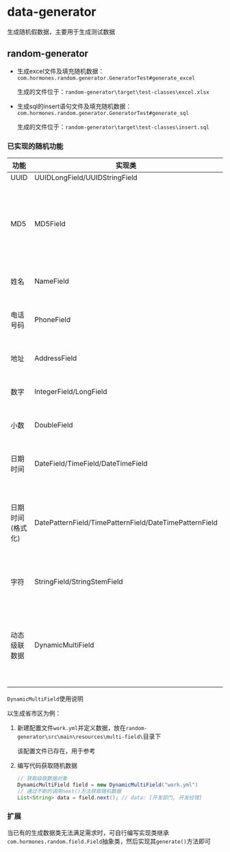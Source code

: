 # data-generator
生成随机假数据，主要用于生成测试数据

## random-generator
- 生成excel文件及填充随机数据：`com.hormones.random.generator.GeneratorTest#generate_excel`
   
  生成的文件位于：`random-generator\target\test-classes\excel.xlsx`

- 生成sql的insert语句文件及填充随机数据：`com.hormones.random.generator.GeneratorTest#generate_sql`

  生成的文件位于：`random-generator\target\test-classes\insert.sql`

### 已实现的随机功能
| 功能        | 实现类                                                    | 描述                   |
|-----------|--------------------------------------------------------|----------------------|
| UUID      | UUIDLongField/UUIDStringField                          |                      |
| MD5       | MD5Field                                               | 使用其它Field生成的数据来生成MD5 |
| 姓名        | NameField                                              | 生成随机姓名               |
| 电话号码      | PhoneField                                             | 生成随机电话号码             |
| 地址        | AddressField                                           | 生成随机地址               |
| 数字        | IntegerField/LongField                                 | 生成随机数字               |
| 小数        | DoubleField                                            | 生成随机小数               |
| 日期时间      | DateField/TimeField/DateTimeField                      | 生成随机日期时间             |
| 日期时间(格式化) | DatePatternField/TimePatternField/DateTimePatternField | 生成随机的格式化后的日期时间       |
| 字符        | StringField/StringStemField                            | 生成随机的字符串             |
| 动态级联数据    | DynamicMultiField                                      | 通过YML配置文件生成随机级联数据    |

`DynamicMultiField`使用说明

以生成省市区为例：

1. 新建配置文件`work.yml`并定义数据，放在`random-generator\src\main\resources\multi-field\`目录下

   该配置文件已存在，用于参考

2. 编写代码获取随机数据

   ```java
   // 获取级联数据对象
   DynamicMultiField field = new DynamicMultiField("work.yml")
   // 通过不断的调用next()方法获取随机数据
   List<String> data = field.next(); // data: [开发部门, 开发经理]
   
   ```

### 扩展
当已有的生成数据类无法满足需求时，可自行编写实现类继承`com.hormones.random.field.Field`抽象类，然后实现其`generate()`方法即可